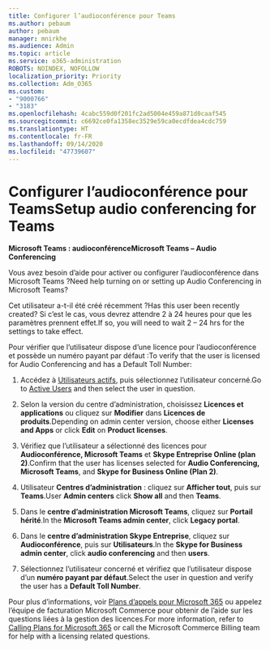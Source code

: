 ```yaml
---
title: Configurer l’audioconférence pour Teams
ms.author: pebaum
author: pebaum
manager: mnirkhe
ms.audience: Admin
ms.topic: article
ms.service: o365-administration
ROBOTS: NOINDEX, NOFOLLOW
localization_priority: Priority
ms.collection: Adm_O365
ms.custom:
- "9000766"
- "3183"
ms.openlocfilehash: 4cabc559d0f201fc2ad5004e459a871d0caaf545
ms.sourcegitcommit: c6692ce0fa1358ec3529e59ca0ecdfdea4cdc759
ms.translationtype: HT
ms.contentlocale: fr-FR
ms.lasthandoff: 09/14/2020
ms.locfileid: "47739607"
---
```

# <a name="setup-audio-conferencing-for-teams"></a><span data-ttu-id="94800-102">Configurer l’audioconférence pour Teams</span><span class="sxs-lookup"><span data-stu-id="94800-102">Setup audio conferencing for Teams</span></span>

<span data-ttu-id="94800-103">**Microsoft Teams : audioconférence**</span><span class="sxs-lookup"><span data-stu-id="94800-103">**Microsoft Teams – Audio Conferencing**</span></span>

<span data-ttu-id="94800-104">Vous avez besoin d’aide pour activer ou configurer l’audioconférence dans Microsoft Teams ?</span><span class="sxs-lookup"><span data-stu-id="94800-104">Need help turning on or setting up Audio Conferencing in Microsoft Teams?</span></span>

<span data-ttu-id="94800-105">Cet utilisateur a-t-il été créé récemment ?</span><span class="sxs-lookup"><span data-stu-id="94800-105">Has this user been recently created?</span></span>  <span data-ttu-id="94800-106">Si c’est le cas, vous devrez attendre 2 à 24 heures pour que les paramètres prennent effet.</span><span class="sxs-lookup"><span data-stu-id="94800-106">If so, you will need to wait 2 – 24 hrs for the settings to take effect.</span></span>

<span data-ttu-id="94800-107">Pour vérifier que l’utilisateur dispose d’une licence pour l’audioconférence et possède un numéro payant par défaut :</span><span class="sxs-lookup"><span data-stu-id="94800-107">To verify that the user is licensed for Audio Conferencing and has a Default Toll Number:</span></span>

1. <span data-ttu-id="94800-108">Accédez à [Utilisateurs actifs](https://admin.microsoft.com/Adminportal/Home?source=applauncher#/users), puis sélectionnez l’utilisateur concerné.</span><span class="sxs-lookup"><span data-stu-id="94800-108">Go to [Active Users](https://admin.microsoft.com/Adminportal/Home?source=applauncher#/users) and then select the user in question.</span></span>

2. <span data-ttu-id="94800-109">Selon la version du centre d’administration, choisissez **Licences et applications** ou cliquez sur **Modifier** dans **Licences de produits**.</span><span class="sxs-lookup"><span data-stu-id="94800-109">Depending on admin center version, choose either **Licenses and Apps** or click **Edit** on **Product licenses**.</span></span>

3. <span data-ttu-id="94800-110">Vérifiez que l’utilisateur a sélectionné des licences pour **Audioconférence, Microsoft Teams** et **Skype Entreprise Online (plan 2)**.</span><span class="sxs-lookup"><span data-stu-id="94800-110">Confirm that the user has licenses selected for **Audio Conferencing, Microsoft Teams**, and **Skype for Business Online (Plan 2)**.</span></span>

4. <span data-ttu-id="94800-111">Utilisateur **Centres d’administration** : cliquez sur **Afficher tout**, puis sur **Teams**.</span><span class="sxs-lookup"><span data-stu-id="94800-111">User **Admin centers** click **Show all** and then **Teams**.</span></span>

5. <span data-ttu-id="94800-112">Dans le **centre d’administration Microsoft Teams**, cliquez sur **Portail hérité**.</span><span class="sxs-lookup"><span data-stu-id="94800-112">In the **Microsoft Teams admin center**, click **Legacy portal**.</span></span>

6. <span data-ttu-id="94800-113">Dans le **centre d’administration Skype Entreprise**, cliquez sur **Audioconférence**, puis sur **Utilisateurs**.</span><span class="sxs-lookup"><span data-stu-id="94800-113">In the **Skype for Business admin center**, click **audio conferencing** and then **users**.</span></span>

7. <span data-ttu-id="94800-114">Sélectionnez l’utilisateur concerné et vérifiez que l’utilisateur dispose d’un **numéro payant par défaut**.</span><span class="sxs-lookup"><span data-stu-id="94800-114">Select the user in question and verify the user has a **Default Toll Number**.</span></span>

<span data-ttu-id="94800-115">Pour plus d’informations, voir [Plans d’appels pour Microsoft 365](https://docs.microsoft.com/microsoftteams/calling-plans-for-office-365) ou appelez l’équipe de facturation Microsoft Commerce pour obtenir de l’aide sur les questions liées à la gestion des licences.</span><span class="sxs-lookup"><span data-stu-id="94800-115">For more information, refer to [Calling Plans for Microsoft 365](https://docs.microsoft.com/microsoftteams/calling-plans-for-office-365) or call the Microsoft Commerce Billing team for help with a licensing related questions.</span></span>